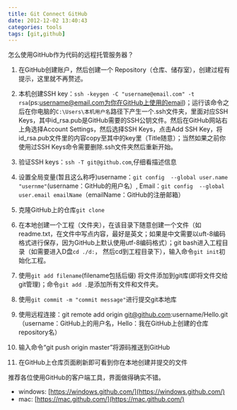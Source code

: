 ```yaml
---
title: Git Connect GitHub
date: 2012-12-02 13:40:43
categories: tools
tags: [git,github]
---
```

怎么使用GitHub作为代码的远程托管服务器？

1. 在GitHub创建账户，然后创建一个 Repository（仓库、储存室），创建过程有提示，这里就不再赘述。

2. 本机创建SSH key：`ssh -keygen -C "username@email.com" -t rsa`(ps:username@email.com为你在GitHub上使用的email)；运行该命令之后在你电脑的`C:\Users\本机用户名`路径下产生一个.ssh文件夹，里面对应SSH Keys，其中id_rsa.pub是GitHub需要的SSH公钥文件。然后在GitHub网站右上角选择Account Settings，然后选择SSH Keys，点击Add SSH Key，将id_rsa.pub文件里的内容copy至其中的key里（Title随意）；当然如果之前你使用过SSH Keys命令需要删除.ssh文件夹然后重新开始。

<!-- more -->

3. 验证SSH keys：`ssh -T git@github.com`,仔细看描述信息

5. 设置全局变量(暂且这么称呼)username：`git config  --global user.name "usernme"`(username：GitHub的用户名）, Email：`git config  --global user.email emailName`（emailName：GitHub的注册邮箱） 

6. 克隆GitHub上的仓库`git clone ` 

4. 在本地创建一个工程（文件夹），在该目录下随意创建一个文件（如readme.txt，在文件中写点内容，最好是英文；如果是中文需要以uft-8编码格式进行保存，因为GitHub上默认使用utf-8编码格式）；git bash进入工程目录（如需要进入D盘`cd ./d:`， 然后cd到工程目录下），输入命令`git init`初始化工程。

5.  使用`git add filename`(filename包括后缀) 将文件添加到git库(即将文件交给git管理)；命令`git add .`是添加所有文件和文件夹。

6.  使用`git commit -m "commit message"`进行提交git本地库

12. 使用远程连接：git remote add origin git@github.com:username/Hello.git （username：GitHub上的用户名，Hello：我在GitHub上创建的仓库repository名）

13.  输入命令“git push origin master”将源码推送到GitHub

14.  在GitHub上仓库页面刷新即可看到你在本地创建并提交的文件

推荐各位使用GitHub的客户端工具，界面做得确实不错。  

- windows: [https://windows.github.com/](https://windows.github.com/) 
- mac: [https://mac.github.com/](https://mac.github.com/)